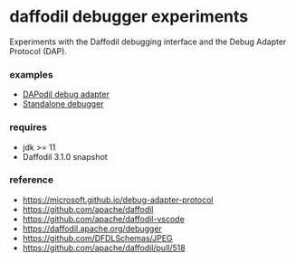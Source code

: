 daffodil debugger experiments
===

Experiments with the Daffodil debugging interface and the Debug Adapter Protocol (DAP).

### examples
- [DAPodil debug adapter](src/main/scala/ddb/debugger/dapodil)
- [Standalone debugger](src/main/scala/ddb/debugger/z)

### requires
- jdk >= 11
- Daffodil 3.1.0 snapshot

### reference
- https://microsoft.github.io/debug-adapter-protocol
- https://github.com/apache/daffodil
- https://github.com/apache/daffodil-vscode
- https://daffodil.apache.org/debugger
- https://github.com/DFDLSchemas/JPEG
- https://github.com/apache/daffodil/pull/518
